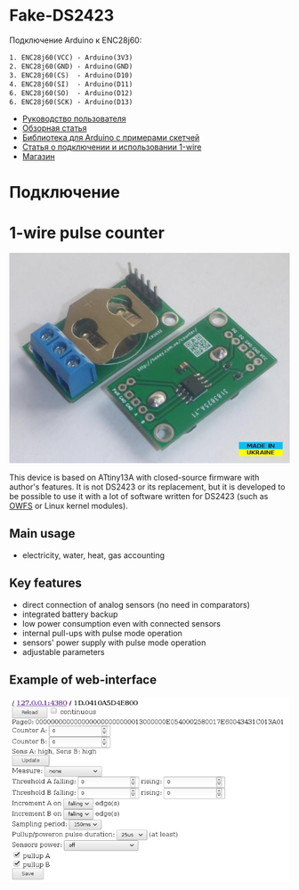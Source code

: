 # Fake-DS2423

Подключение Arduino к ENC28j60:

    1. ENC28j60(VCC) - Arduino(3V3)
    2. ENC28j60(GND) - Arduino(GND)
    3. ENC28j60(CS)  - Arduino(D10)
    4. ENC28j60(SI)  - Arduino(D11)
    6. ENC28j60(SO)  - Arduino(D12)
    6. ENC28j60(SCK) - Arduino(D13)
    



* [Руководство пользователя](http://honey.com.ua/counter/manual.htm)
* [Обзорная статья](https://habr.com/ru/post/568314/)
* [Библиотека для Arduino с примерами скетчей](https://github.com/honechko/DS2423/)
* [Статья о подключении и использовании 1-wire](https://habr.com/ru/post/529720/)
* [Магазин](https://arduino.ua/prod4180-schetchik-impylsov-s-interfeisom-1-wire-sdelano-v-ykraine)


# Подключение





# 1-wire pulse counter

![1-wire pulse counter](https://github.com/honechko/DS2423/raw/main/counter.jpg)

This device is based on ATtiny13A with closed-source firmware with author's
features. It is not DS2423 or its replacement, but it is developed to be
possible to use it with a lot of software written for DS2423
(such as [OWFS](https://github.com/owfs/owfs) or Linux kernel modules).

## Main usage

* electricity, water, heat, gas accounting

## Key features

* direct connection of analog sensors (no need in comparators)
* integrated battery backup
* low power consumption even with connected sensors
* internal pull-ups with pulse mode operation
* sensors' power supply with pulse mode operation
* adjustable parameters

## Example of web-interface

![Web-interface](https://github.com/honechko/DS2423/raw/main/Docs/setup.png)
